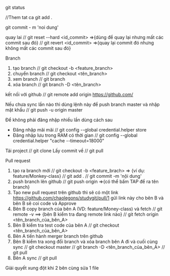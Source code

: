 git status

//Them tat ca
git add . 

git commit - m 'noi dung'

quay lai
// git reset --hard <id_commit> =>{dùng để quay lại nhưng mất các commit sau đó}
// git revert <id_commit> =>{quay lại commit đó nhưng không mất các commit sau đó}

Branch
1. tạo branch 
// git checkout -b <feature_branch>
2. chuyển branch
// git checkout <tên_branch>
3. xem branch
// git branch
4. xóa branch
// git branch -D <tên_branch>


kết nối với github
// git remote add origin https://github.com/<link account>

Nếu chưa sync lần nào thì dùng lệnh này để push branch master và nhập mật khẩu
// git push -u origin master 

Để không phải đăng nhập nhiều lần dùng cách sau
- Đăng nhập mãi mãi
// git config --global credential.helper store 
- Đăng nhập lưu trong RAM có thời gian
// git config --global credential.helper "cache --timeout=18000"

Tải project
// git clone <link>
Lấy commit về
// git pull

Pull request
1. tạo ra branch mới
// git checkout -b <feature_brach> => {ví dụ: feature/Monkey-class}
// git add .
// git commit -m 'nội dung'
2. push branch lên github
// git push origin <branch> =>{có thể bấm TAP để ra tên branch}
3. Tạo new pull request trên github thì sẽ có một link https://github.com/chaolegons/studygit/pull/1 
gửi link này cho bên B và bên B sẽ coi code và Approve
4. Bên B copy branch của bên A (VD: feature/Money-class) và fetch
// git remote -v  ==> {bên B kiểm tra đang remote link nào}
// git fetch origin <tên_branch_của_bên_A> 
5. Bên B kiểm tra test code của bên A
// git checkout <tên_branch_của_bên_A> 
6. Bên A tiến hành merger branch trên github
7. Bên B kiểm tra xong đổi branch và xóa branch bên A đi và cuối cùng sync
// git checkout master
// git branch -D <tên_branch_của_bên_A>
// git pull
8. Bên A sync
// git pull

Giải quyết xung đột khi 2 bên cùng sửa 1 file
